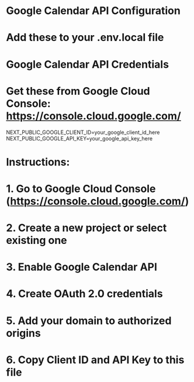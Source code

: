 # Google Calendar API Configuration
# Add these to your .env.local file

# Google Calendar API Credentials
# Get these from Google Cloud Console: https://console.cloud.google.com/
NEXT_PUBLIC_GOOGLE_CLIENT_ID=your_google_client_id_here
NEXT_PUBLIC_GOOGLE_API_KEY=your_google_api_key_here

# Instructions:
# 1. Go to Google Cloud Console (https://console.cloud.google.com/)
# 2. Create a new project or select existing one
# 3. Enable Google Calendar API
# 4. Create OAuth 2.0 credentials
# 5. Add your domain to authorized origins
# 6. Copy Client ID and API Key to this file
